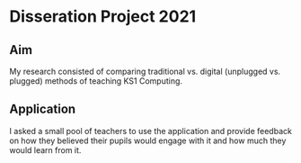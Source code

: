 # Disseration Project 2021
## Aim
My research consisted of comparing traditional vs. digital (unplugged vs. plugged) methods of teaching KS1 Computing.

## Application
I asked a small pool of teachers to use the application and provide feedback on how they believed their pupils would engage with it and how much they would learn from it.
